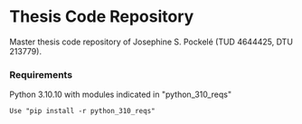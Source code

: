 # Thesis Code Repository
Master thesis code repository of Josephine S. Pockelé (TUD 4644425, DTU 213779).

### Requirements
Python 3.10.10 with modules indicated in "python_310_reqs"
```
Use "pip install -r python_310_reqs"
```
